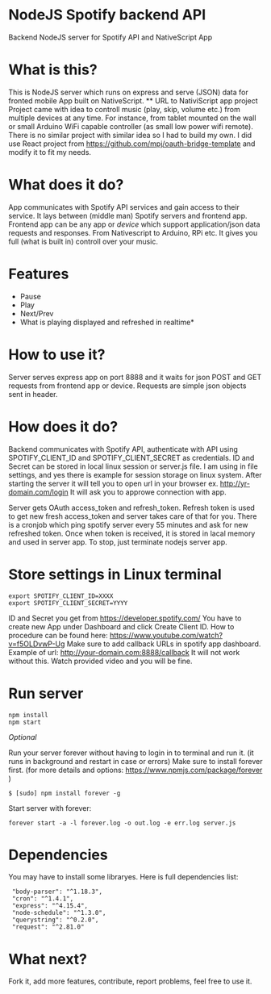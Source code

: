 # NodeJS Spotify backend API
Backend NodeJS server for Spotify API and NativeScript App

# What is this?
This is NodeJS server which runs on express and serve (JSON) data for fronted mobile App built on NativeScript.
** URL to NativiScript app project
Project came with idea to controll music (play, skip, volume etc.) from multiple devices at any time. For instance, from tablet mounted on the wall or small Arduino WiFi capable controller (as small low power wifi remote). There is no similar project with similar idea so I had to build my own. I did use React project from https://github.com/mpj/oauth-bridge-template and modify it to fit my needs. 

# What does it do?
App communicates with Spotify API services and gain access to their service. It lays between (middle man) Spotify servers and frontend app. 
Frontend app can be any app or *device* which support application/json data requests and responses. From Nativescript to Arduino, RPi etc.
It gives you full (what is built in) controll over your music.

# Features
 - Pause
 - Play
 - Next/Prev
 - What is playing displayed and refreshed in realtime*
 
 # How to use it?
 
 Server serves express app on port 8888 and it waits for json POST and GET requests from frontend app or device. 
 Requests are simple json objects sent in header. 
 
 # How does it do?
 Backend communicates with Spotify API, authenticate with API using SPOTIFY_CLIENT_ID and SPOTIFY_CLIENT_SECRET as credentials. ID and Secret can be stored in local linux session or server.js file. I am using in file settings, and yes there is example for session storage on linux system. After starting the server it will tell you to 
open url in your browser ex. http://yr-domain.com/login 
It will ask you to approwe connection with app. 

Server gets OAuth access_token and refresh_token. Refresh token is used to get new fresh access_token and server takes care of that for you. There is a cronjob which ping spotify server every 55 minutes and ask for new refreshed token. Once when token is received, it is stored in lacal memory and used in server app. To stop, just terminate nodejs server app. 

 # Store settings in Linux terminal
 
    export SPOTIFY_CLIENT_ID=XXXX
    export SPOTIFY_CLIENT_SECRET=YYYY
    
ID and Secret you get from https://developer.spotify.com/ You have to create new App under Dashboard and click Create Client ID. How to procedure can be found here: https://www.youtube.com/watch?v=f5OLDvwP-Ug 
Make sure to add callback URLs in spotify app dashboard. Example of url: http://your-domain.com:8888/callback
It will not work without this. Watch provided video and you will be fine.
    
# Run server

    npm install
    npm start
 
 *Optional* 
 
 Run your server forever without having to login in to terminal and run it. (it runs in background and restart in case or errors)
 Make sure to install forever first. (for more details and options: https://www.npmjs.com/package/forever )
 
    $ [sudo] npm install forever -g
    
 Start server with forever:
 
    forever start -a -l forever.log -o out.log -e err.log server.js 
 
 # Dependencies  
 You may have to install some libraryes. Here is full dependencies list: 
 
     "body-parser": "^1.18.3",
     "cron": "^1.4.1",
     "express": "^4.15.4",
     "node-schedule": "^1.3.0",
     "querystring": "^0.2.0",
     "request": "^2.81.0"
  
    
# What next?

Fork it, add more features, contribute, report problems, feel free to use it. 


